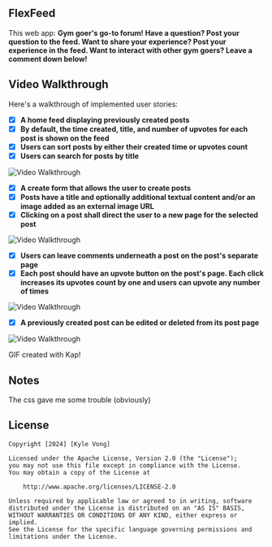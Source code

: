 ## FlexFeed

This web app: **Gym goer's go-to forum! Have a question? Post your question to the feed. Want to share your experience? Post your experience in the feed. Want to interact with other gym goers? Leave a comment down below!**

## Video Walkthrough

Here's a walkthrough of implemented user stories:

- [X] **A home feed displaying previously created posts**
- [X] **By default, the time created, title, and number of upvotes for each post is shown on the feed**
- [X] **Users can sort posts by either their created time or upvotes count**
- [X] **Users can search for posts by title**
<img src='https://i.imgur.com/IK1M5Sh.gif' title='Video Walkthrough' width='' alt='Video Walkthrough' />

- [X] **A create form that allows the user to create posts**
- [X] **Posts have a title and optionally additional textual content and/or an image added as an external image URL**
- [X] **Clicking on a post shall direct the user to a new page for the selected post**
<img src='https://i.imgur.com/BK7VWhH.gif' title='Video Walkthrough' width='' alt='Video Walkthrough' />

- [X] **Users can leave comments underneath a post on the post's separate page**
- [X] **Each post should have an upvote button on the post's page. Each click increases its upvotes count by one and users can upvote any number of times**
<img src='https://i.imgur.com/HLSXuXO.gif' title='Video Walkthrough' width='' alt='Video Walkthrough' />

- [X] **A previously created post can be edited or deleted from its post page**
<img src='https://i.imgur.com/2LZgLzB.gif' title='Video Walkthrough' width='' alt='Video Walkthrough' />

<!-- Replace this with whatever GIF tool you used! -->
GIF created with Kap!
<!-- Recommended tools:
[Kap](https://getkap.co/) for macOS
[ScreenToGif](https://www.screentogif.com/) for Windows
[peek](https://github.com/phw/peek) for Linux. -->

## Notes

The css gave me some trouble (obviously)

## License

    Copyright [2024] [Kyle Vong]

    Licensed under the Apache License, Version 2.0 (the "License");
    you may not use this file except in compliance with the License.
    You may obtain a copy of the License at

        http://www.apache.org/licenses/LICENSE-2.0

    Unless required by applicable law or agreed to in writing, software
    distributed under the License is distributed on an "AS IS" BASIS,
    WITHOUT WARRANTIES OR CONDITIONS OF ANY KIND, either express or implied.
    See the License for the specific language governing permissions and
    limitations under the License.

